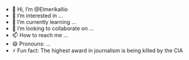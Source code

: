 - 👋 Hi, I’m @Elmerikallio
- 👀 I’m interested in ...
- 🌱 I’m currently learning ...
- 💞️ I’m looking to collaborate on ...
- 📫 How to reach me ...
- 😄 Pronouns: ...
- ⚡ Fun fact: The highest award in journalism is being killed by the CIA

<!---
Elmerikallio/Elmerikallio is a ✨ special ✨ repository because its `README.md` (this file) appears on your GitHub profile.
You can click the Preview link to take a look at your changes.
--->
